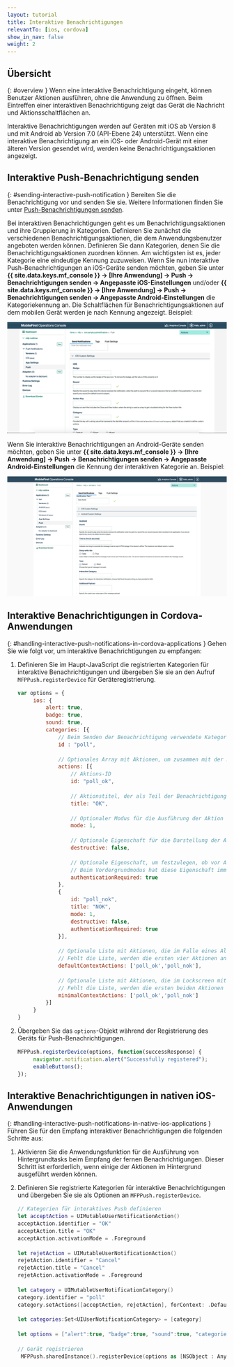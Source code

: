 ```yaml
---
layout: tutorial
title: Interaktive Benachrichtigungen
relevantTo: [ios, cordova]
show_in_nav: false
weight: 2
---
```

<!-- NLS_CHARSET=UTF-8 -->
## Übersicht
{: #overview }
Wenn eine interaktive Benachrichtigung eingeht, können Benutzer Aktionen ausführen, ohne die Anwendung zu öffnen. Beim Eintreffen einer interaktiven Benachrichtigung zeigt das Gerät die Nachricht und Aktionsschaltflächen an. 

Interaktive Benachrichtigungen werden auf Geräten mit iOS ab Version 8 und mit Android ab Version 7.0 (API-Ebene 24) unterstützt. Wenn eine interaktive Benachrichtigung an ein iOS- oder Android-Gerät mit einer älteren Version gesendet wird, werden keine Benachrichtigungsaktionen angezeigt. 

## Interaktive Push-Benachrichtigung senden
{: #sending-interactive-push-notification }
Bereiten Sie die Benachrichtigung vor und senden Sie sie. Weitere Informationen finden Sie unter [Push-Benachrichtigungen senden](../../sending-notifications).

Bei interaktiven Benachrichtigungen geht es um Benachrichtigungsaktionen und ihre Gruppierung in Kategorien. Definieren Sie zunächst die verschiedenen Benachrichtigungsaktionen, die dem Anwendungsbenutzer angeboten werden können. Definieren Sie dann Kategorien, denen Sie die Benachrichtigungsaktionen zuordnen können. Am wichtigsten ist es, jeder Kategorie eine eindeutige Kennung zuzuweisen. Wenn Sie nun interaktive Push-Benachrichtigungen an iOS-Geräte senden möchten, geben Sie unter **{{ site.data.keys.mf_console }} → [Ihre Anwendung] → Push → Benachrichtigungen senden → Angepasste iOS-Einstellungen**  und/oder **{{ site.data.keys.mf_console }} → [Ihre Anwendung] → Push → Benachrichtigungen senden → Angepasste Android-Einstellungen** die Kategoriekennung an. Die Schaltflächen für Benachrichtigungsaktionen auf dem mobilen Gerät werden je nach Kennung angezeigt. Beispiel: 

![Kategorien für interaktive iOS-Benachrichtigungen in der {{ site.data.keys.mf_console }} festlegen](categories-for-interactive-notifications.png)

Wenn Sie interaktive Benachrichtigungen an Android-Geräte senden möchten, geben Sie unter **{{ site.data.keys.mf_console }} → [Ihre Anwendung] → Push → Benachrichtigungen senden → Angepasste Android-Einstellungen** die Kennung der interaktiven Kategorie an. Beispiel: 

![Kategorien für interaktive iOS-Benachrichtigungen in der {{ site.data.keys.mf_console }}](android-settings-interactive-notifications.png)

## Interaktive Benachrichtigungen in Cordova-Anwendungen
{: #handling-interactive-push-notifications-in-cordova-applications }
Gehen Sie wie folgt vor, um interaktive Benachrichtigungen zu empfangen:

1. Definieren Sie im Haupt-JavaScript die registrierten Kategorien für interaktive Benachrichtigungen und übergeben Sie sie an den Aufruf `MFPPush.registerDevice` für Geräteregistrierung.

   ```javascript
   var options = {
        ios: {
            alert: true,
            badge: true,
            sound: true,     
            categories: [{
                // Beim Senden der Benachrichtigung verwendete Kategorie-ID
                id : "poll", 

                // Optionales Array mit Aktionen, um zusammen mit der Nachricht die Aktionsschaltflächen anzuzeigen	
                actions: [{
                    // Aktions-ID
                    id: "poll_ok",

                    // Aktionstitel, der als Teil der Benachrichtigungsschaltfläche angezeigt wird
                    title: "OK",

                    // Optionaler Modus für die Ausführung der Aktion im Vorder- oder Hintergrund (1 für Vordergrund, 0 für Hintergrund). Standardmäßig erfolgt die Ausführung im Vordergrund.
                    mode: 1,  

                    // Optionale Eigenschaft für die Darstellung der Aktionsschaltfläche in rot. Standardwert ist 'false'.
                    destructive: false,

                    // Optionale Eigenschaft, um festzulegen, ob vor Ausführung der Aktion eine Authentifizierung erforderlich ist (Bildschirmsperre)
                    // Beim Vordergrundmodus hat diese Eigenschaft immer den Wert 'true'.
                    authenticationRequired: true
                },
                {
                    id: "poll_nok",
                    title: "NOK",
                    mode: 1,
                    destructive: false,
                    authenticationRequired: true
                }],
                    
                // Optionale Liste mit Aktionen, die im Falle eines Alerts angezeigt werden muss
                // Fehlt die Liste, werden die ersten vier Aktionen angezeigt.
                defaultContextActions: ['poll_ok','poll_nok'],

                // Optionale Liste mit Aktionen, die im Lockscreen mit der Benachrichtigungszentrale angezeigt werden muss
                // Fehlt die Liste, werden die ersten beiden Aktionen angezeigt.
                minimalContextActions: ['poll_ok','poll_nok']
            }]     
        }
   }
   ```

2. Übergeben Sie das `options`-Objekt während der Registrierung des Geräts für Push-Benachrichtigungen.

   ```javascript
   MFPPush.registerDevice(options, function(successResponse) {
  		navigator.notification.alert("Successfully registered");
  		enableButtons();
   });
   ```

## Interaktive Benachrichtigungen in nativen iOS-Anwendungen
{: #handling-interactive-push-notifications-in-native-ios-applications }
Führen Sie für den Empfang interaktiver Benachrichtigungen
die folgenden Schritte aus: 

1. Aktivieren Sie die Anwendungsfunktion für die Ausführung von Hintergrundtasks beim Empfang der fernen Benachrichtigungen. Dieser Schritt ist erforderlich, wenn
einige der Aktionen im Hintergrund ausgeführt werden können.
2. Definieren Sie registrierte Kategorien für interaktive Benachrichtigungen und übergeben Sie sie als Optionen an `MFPPush.registerDevice`.

   ```swift
   // Kategorien für interaktives Push definieren
   let acceptAction = UIMutableUserNotificationAction()
   acceptAction.identifier = "OK"
   acceptAction.title = "OK"
   acceptAction.activationMode = .Foreground

   let rejetAction = UIMutableUserNotificationAction()
   rejetAction.identifier = "Cancel"
   rejetAction.title = "Cancel"
   rejetAction.activationMode = .Foreground

   let category = UIMutableUserNotificationCategory()
   category.identifier = "poll"
   category.setActions([acceptAction, rejetAction], forContext: .Default)

   let categories:Set<UIUserNotificationCategory> = [category]

   let options = ["alert":true, "badge":true, "sound":true, "categories": categories]

   // Gerät registrieren
    MFPPush.sharedInstance().registerDevice(options as [NSObject : AnyObject], completionHandler: {(response: WLResponse!, error: NSError!) -> Void in
   ```
